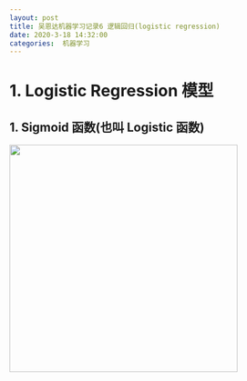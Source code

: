 ```yaml
---
layout: post
title: 吴恩达机器学习记录6 逻辑回归(logistic regression)
date: 2020-3-18 14:32:00
categories:  机器学习
---
```


# 1. Logistic Regression 模型
## 1. Sigmoid 函数(也叫 Logistic 函数) 
 
<img src="https://raw.githubusercontent.com/QuietListener/quietlistener.github.io/master/images/20200318-logistics-regression1.jpg" width="400"> 
